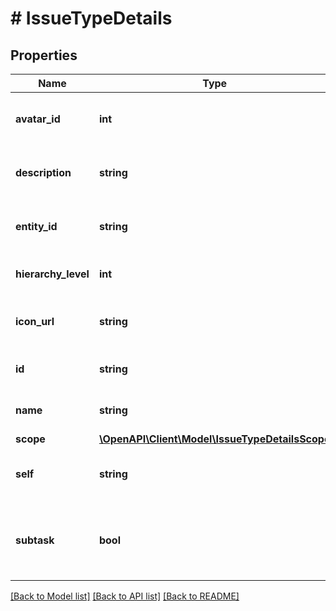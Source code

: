 # # IssueTypeDetails

## Properties

Name | Type | Description | Notes
------------ | ------------- | ------------- | -------------
**avatar_id** | **int** | The ID of the issue type&#39;s avatar. | [optional] [readonly]
**description** | **string** | The description of the issue type. | [optional] [readonly]
**entity_id** | **string** | Unique ID for next-gen projects. | [optional] [readonly]
**hierarchy_level** | **int** | Hierarchy level of the issue type. | [optional] [readonly]
**icon_url** | **string** | The URL of the issue type&#39;s avatar. | [optional] [readonly]
**id** | **string** | The ID of the issue type. | [optional] [readonly]
**name** | **string** | The name of the issue type. | [optional] [readonly]
**scope** | [**\OpenAPI\Client\Model\IssueTypeDetailsScope**](IssueTypeDetailsScope.md) |  | [optional]
**self** | **string** | The URL of these issue type details. | [optional] [readonly]
**subtask** | **bool** | Whether this issue type is used to create subtasks. | [optional] [readonly]

[[Back to Model list]](../../README.md#models) [[Back to API list]](../../README.md#endpoints) [[Back to README]](../../README.md)
